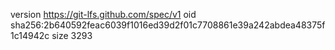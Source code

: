 version https://git-lfs.github.com/spec/v1
oid sha256:2b640592feac6039f1016ed39d2f01c7708861e39a242abdea48375f1c14942c
size 3293
